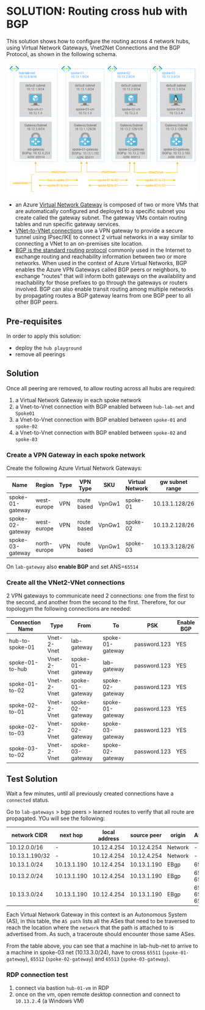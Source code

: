 # SOLUTION: Routing cross hub with BGP

This solution shows how to configure the routing across 4 network hubs, using Virtual Network Gateways, Vnet2Net Connections and the BGP Protocol, as shown in the following schema.

![routing with BGP](../images/routing-with-bgp.png)

* an Azure [Virtual Network Gateway](https://learn.microsoft.com/en-us/azure/vpn-gateway/vpn-gateway-about-vpngateways) is composed of two or more VMs that are automatically configured and deployed to a specific subnet you create called the gateway subnet. The gateway VMs contain routing tables and run specific gateway services.
* [VNet-to-VNet connections](https://learn.microsoft.com/en-us/azure/vpn-gateway/design#V2V) use a VPN gateway to provide a secure tunnel using IPsec/IKE to connect 2 virtual networks in a way similar to connecting a VNet to an on-premises site location. 
* [BGP is the standard routing protocol](https://learn.microsoft.com/en-us/azure/vpn-gateway/vpn-gateway-bgp-overview) commonly used in the Internet to exchange routing and reachability information between two or more networks. When used in the context of Azure Virtual Networks, BGP enables the Azure VPN Gateways called BGP peers or neighbors, to exchange "routes" that will inform both gateways on the availability and reachability for those prefixes to go through the gateways or routers involved. BGP can also enable transit routing among multiple networks by propagating routes a BGP gateway learns from one BGP peer to all other BGP peers.

## Pre-requisites

In order to apply this solution:

* deploy the `hub playground`
* remove all peerings

## Solution

Once all peering are removed, to allow routing across all hubs are required:

1. a Virtual Network Gateway in each spoke network
2. a Vnet-to-Vnet connection with BGP enabled between `hub-lab-net` and `Spoke01`
3. a Vnet-to-Vnet connection with BGP enabled between `spoke-01` and `spoke-02`
4. a Vnet-to-Vnet connection with BGP enabled between `spoke-02` and `spoke-03`

### Create a VPN Gateway in each spoke network

Create the following Azure Virtual Network Gateways:

| Name | Region  | Type  | VPN Type | SKU | Virtual Network | gw subnet range | IP | BGP | ANS
|---|---|---|---|---|---|---|---|---|---|
|spoke-01-gateway| west-europe  | VPN | route based   | VpnGw1   | spoke-01 | 10.13.1.128/26 | spoke-01-ip | Enabled | 65511 
|spoke-02-gateway| west-europe  | VPN | route based   | VpnGw1   | spoke-02 | 10.13.2.128/26 | spoke-02-ip | Enabled | 65512 
|spoke-03-gateway| north-europe | VPN | route based   | VpnGw1   | spoke-03 | 10.13.3.128/26 | spoke-03-ip | Enabled | 65513 

On `lab-gateway` also **enable BGP** and set ANS=`65514`

### Create all the VNet2-VNet connections
2 VPN gateways to communicate need 2 connections: one from the first to the second, and another from the second to the first. Therefore, for our topologym the following connections are needed:

| Connection Name | Type | From | To | PSK | Enable BGP |
|---|---|---|---|---|---|
| hub-to-spoke-01 | Vnet-2-Vnet | lab-gateway | spoke-01-gateway | password.123 | YES |
| spoke-01-to-hub | Vnet-2-Vnet | spoke-01-gateway | lab-gateway | password.123 | YES |
| spoke-01-to-02 | Vnet-2-Vnet | spoke-01-gateway | spoke-02-gateway | password.123 | YES |
| spoke-02-to-01 | Vnet-2-Vnet | spoke-02-gateway | spoke-01-gateway | password.123 | YES |
| spoke-02-to-03 | Vnet-2-Vnet | spoke-02-gateway | spoke-03-gateway | password.123 | YES |
| spoke-03-to-02 | Vnet-2-Vnet | spoke-03-gateway | spoke-02-gateway | password.123 | YES |

## Test Solution
Wait a few minutes, until all previously created connections have a `connected` status.

Go to `lab-gateways` > bgp peers > learned routes to verify that all route are propagated. YOu will see the following:

| network CIDR | next hop | local address | source peer | origin | AS path |
|---|---|---|---|---|---|
| 10.12.0.0/16 | - | 10.12.4.254 | 10.12.4.254 | Network | - |
| 10.13.1.190/32 | - | 10.12.4.254 | 10.12.4.254 | Network | - |
| 10.13.1.0/24 | 10.13.1.190 | 10.12.4.254 | 10.13.1.190 | EBgp | 65511 |
| 10.13.2.0/24 | 10.13.1.190 | 10.12.4.254 | 10.13.1.190 | EBgp | 65511-65512 |
| 10.13.3.0/24 | 10.13.1.190 | 10.12.4.254 |10.13.1.190 | EBgp | 65511-65512-65513 |

Each Virtual Network Gateway in this context is an Autonomous System (AS), in this table, the `AS path` lists all the ASes that need to be traversed to reach the location where the `network` that the path is attached to is advertised from. As such, a traceroute should encounter those same ASes.

From the table above, you can see that a machine in lab-hub-net to arrive to a machine in spoke-03 net (10.13.3.0/24), have to cross `65511` (`spoke-01-gateway`), `65512` (`spoke-02-gateway`) and `65513` (`spoke-03-gateway`).

### RDP connection test
1. connect via bastion `hub-01-vm` in RDP 
2. once on the vm, open remote desktop connection and connect to `10.13.2.`4 (a Windows VM)
